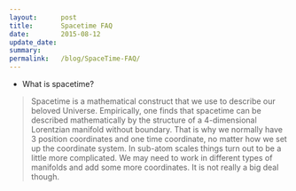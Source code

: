 ```yaml
---
layout:      post
title:       Spacetime FAQ
date:        2015-08-12
update_date: 
summary:     
permalink:   /blog/SpaceTime-FAQ/
---
```


* What is spacetime?  

> Spacetime is a mathematical construct that we use to describe our beloved Universe. Empirically, one finds that spacetime can be described mathematically by the structure of a 4-dimensional Lorentzian manifold without boundary. That is why we normally have 3 position coordinates and one time coordinate, no matter how we set up the coordinate system. In sub-atom scales things turn out to be a little more complicated. We may need to work in different types of manifolds and add some more coordinates. It is not really a big deal though.

<!-- It is intuitive to choose the 'space' and 'time' coordinates not only in the sense that we can perceive them in our daily life, but also because of a deep correspondence between translational symmetries and conservation laws. -->
